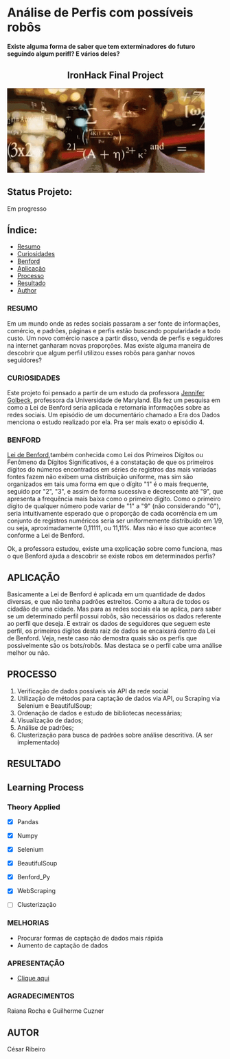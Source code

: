 # Análise de Perfis com possíveis robôs
**Existe alguma forma de saber que tem exterminadores do futuro seguindo algum perifl? E vários deles?**
<h2 align="center">IronHack Final Project</h2>

![](math.gif)

## Status Projeto:
Em progresso

## Índice:
- [Resumo](#Resumo)
- [Curiosidades](#Curiosidades)
- [Benford](#Benford)
- [Aplicação](#Aplicação)
- [Processo](#Processo)
- [Resultado](#Resultado)
- [Author](#Author)


### RESUMO

Em um mundo onde as redes sociais passaram a ser fonte de informações, comércio, e padrões, páginas e perfis estão buscando popularidade a todo custo.
Um novo comércio nasce a partir disso, venda de perfis e seguidores na internet ganharam novas proporções.
Mas existe alguma maneira de descobrir que algum perfil utilizou esses robôs para ganhar novos seguidores?

### CURIOSIDADES 

Este projeto foi pensado a partir de um estudo da professora <a href="https://en.wikipedia.org/wiki/Jen_Golbeck">Jennifer Golbeck</a>, professora da Universidade de Maryland.
Ela fez um pesquisa em como a Lei de Benford seria aplicada e retornaria informações sobre as redes sociais.
Um episódio de um documentário chamado a Era dos Dados menciona o estudo realizado por ela. Pra ser mais exato o episódio 4.

### BENFORD

<a href="https://en.wikipedia.org/wiki/Benford%27s_law">Lei de Benford</a>,também conhecida como Lei dos Primeiros Dígitos ou Fenômeno da
Dígitos Significativos, é a constatação de que os primeiros dígitos do números encontrados em séries de registros das mais variadas fontes fazem
não exibem uma distribuição uniforme, mas sim são organizados em tais uma forma em que o dígito "1" é o mais frequente, seguido por "2",
"3", e assim de forma sucessiva e decrescente até "9", que apresenta a frequência mais baixa como o primeiro dígito.
Como o primeiro dígito de qualquer número pode variar de "1" a "9" (não considerando "0"), seria intuitivamente esperado que o
proporção de cada ocorrência em um conjunto de registros numéricos seria ser uniformemente distribuído em 1/9, ou seja, aproximadamente 0,11111,
ou 11,11%. Mas não é isso que acontece conforme a Lei de Benford.

Ok, a professora estudou, existe uma explicação sobre como funciona, mas o que Benford ajuda a descobrir se existe robos em determinados perfis?


## APLICAÇÃO

Basicamente a Lei de Benford é aplicada em um quantidade de dados diversas, e que não tenha padrões estreitos. Como a altura de todos os cidadão de uma cidade.
Mas para as redes sociais ela se aplica, para saber se um determinado perfil possui robôs, são necessários os dados referente ao perfil que deseja.
E extrair os dados de seguidores que seguem este perfil, os primeiros dígitos desta raiz de dados se encaixará dentro da Lei de Benford.
Veja, neste caso não demostra quais são os perfis que possivelmente são os bots/robôs. Mas destaca se o perfil cabe uma análise melhor ou não.

## PROCESSO
1. Verificação de dados possíveis via API da rede social
2. Utilização de métodos para captação de dados via API, ou Scraping via Selenium e BeautifulSoup;
3. Ordenação de dados e estudo de bibliotecas necessárias;
4. Visualização de dados;
5. Análise de padrões;
6. Clusterização para busca de padrões sobre análise descritiva. (A ser implementado)


## RESULTADO

## Learning Process
### Theory Applied
- [x] Pandas <br>
- [x] Numpy<br>
- [x] Selenium<br>
- [x] BeautifulSoup<br>
- [x] Benford_Py<br>
- [x] WebScraping <br>
- [ ] Clusterização<br>


### MELHORIAS
- Procurar formas de captação de dados mais rápida
- Aumento de captação de dados

### APRESENTAÇÃO

- <a href="https://drive.google.com/file/d/1q8-2ZN7VcGTz1j6knSK-woAD2H-UqMf2/view?usp=sharing"> Clique aqui </a>

### AGRADECIMENTOS

Raiana Rocha e Guilherme Cuzner

## AUTOR
César Ribeiro
